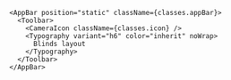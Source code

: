       <AppBar position="static" className={classes.appBar}>
        <Toolbar>
          <CameraIcon className={classes.icon} />
          <Typography variant="h6" color="inherit" noWrap>
            Blinds layout
          </Typography>
        </Toolbar>
      </AppBar>
